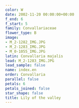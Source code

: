 ```yaml
---
color: W
date: 2002-11-20 00:00:00+00:00
f_end: 6
f_start: 5
family: Convallariaceae
flower_type: B
image:
- M_2-1282_IMG.JPG
- M_2-1283_IMG.JPG
- M_0-1055_IMG.JPG
latin: Convallaria majalis
lead: M_2-1283_IMG.JPG
lead_sample: false
name: index.en
order: Convallaria
parallel: false
petals: 6
petals_joined: false
star_shape: false
title: Lily of the valley
---
```

